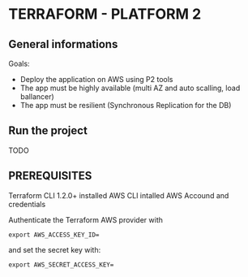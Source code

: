 # TERRAFORM - PLATFORM 2

## General informations

Goals:
- Deploy the application on AWS using P2 tools
- The app must be highly available (multi AZ and auto scalling, load ballancer)
- The app must be resilient (Synchronous Replication for the DB)

## Run the project

TODO

## PREREQUISITES
Terraform CLI 1.2.0+ installed
AWS CLI intalled
AWS Accound and credentials

Authenticate the Terraform AWS provider with
```
export AWS_ACCESS_KEY_ID=
```

and set the secret key with:
```
export AWS_SECRET_ACCESS_KEY=
```
